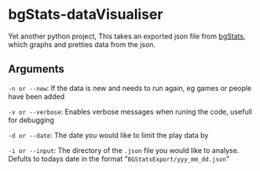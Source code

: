# bgStats-dataVisualiser
 
Yet another python project, This takes an exported json file from [bgStats](https://www.bgstatsapp.com/), which graphs and pretties data from the json. 



## Arguments
`-n or --new`: If the data is new and needs to run again, eg games or people have been added

`-v or --verbose`: Enables verbose messages when runing the code, usefull for debugging

`-d or --date`: The date you would like to limit the play data by

`-i or --input`: The directory of the `.json` file you would like to analyse. Defults to todays date in the format "`BGStatsExport/yyy_mm_dd.json`"
